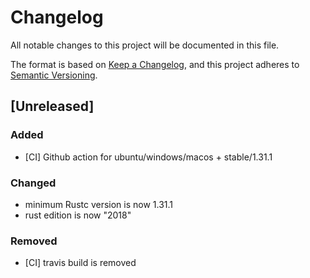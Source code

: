 # Changelog
All notable changes to this project will be documented in this file.

The format is based on [Keep a Changelog](https://keepachangelog.com/en/1.0.0/),
and this project adheres to [Semantic Versioning](https://semver.org/spec/v2.0.0.html).

## [Unreleased]

### Added
- [CI] Github action for ubuntu/windows/macos + stable/1.31.1

### Changed
- minimum Rustc version is now 1.31.1
- rust edition is now "2018"

### Removed
- [CI] travis build is removed